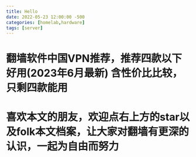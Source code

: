 ```yaml
---
title: Hello
date: 2022-05-23 12:00:00 -500
categories: [homelab,hardware]
tags: [server]
---
```


# 翻墙软件中国VPN推荐，推荐四款以下好用(2023年6月最新) 含性价比比较，只剩四款能用

# 喜欢本文的朋友，欢迎点右上方的star以及folk本文档案，让大家对翻墙有更深的认识，一起为自由而努力

